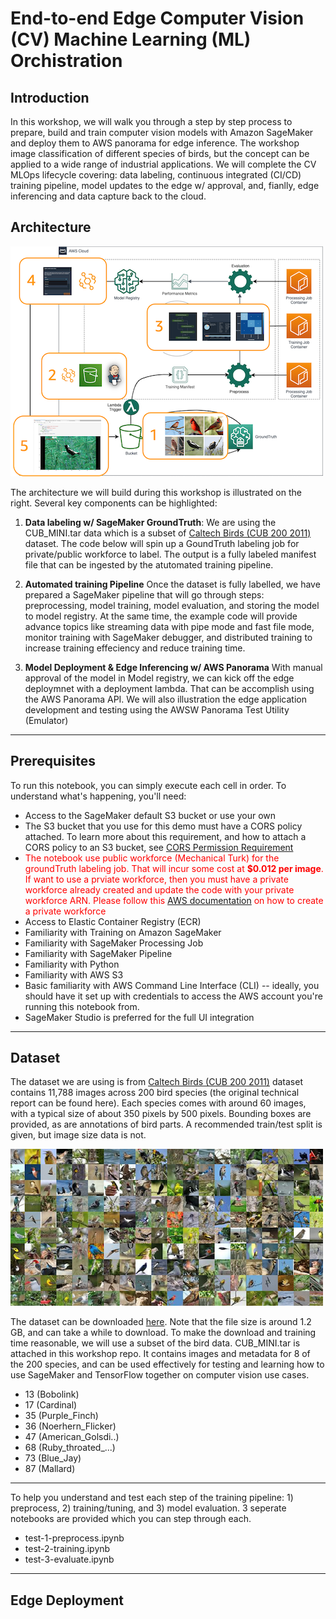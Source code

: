 # End-to-end Edge Computer Vision (CV) Machine Learning (ML) Orchistration

## Introduction

In this workshop, we will walk you through a step by step process to prepare, build and train computer vision models with Amazon SageMaker and deploy them to AWS panorama for edge inference. The workshop image classification of different species of birds, but the concept can be applied to a wide range of industrial applications. We will complete the CV MLOps lifecycle covering: data labeling, continuous integrated (CI/CD) training pipeline, model updates to the edge w/ approval, and, fianlly, edge inferencing and data capture back to the cloud.

## Architecture
![MLOps Pattern](statics/end2end.png)

The architecture we will build during this workshop is illustrated on the right. Several key components can be highlighted:

1. **Data labeling w/ SageMaker GroundTruth**: We are using the CUB_MINI.tar data which is a subset of [Caltech Birds (CUB 200 2011)](http://www.vision.caltech.edu/visipedia/CUB-200-2011.html) dataset. The code below will spin up a GoundTruth labeling job for private/public workforce to label.  The output is a fully labeled manifest file that can be ingested by the atutomated training pipeline.

2. **Automated training Pipeline** Once the dataset is fully labelled, we have prepared a SageMaker pipeline that will go through steps: preprocessing, model training, model evaluation, and storing the model to model registry.  At the same time, the example code will provide advance topics like streaming data with pipe mode and fast file mode, monitor training with SageMaker debugger, and distributed training to increase training effeciency and reduce training time.

3. **Model Deployment & Edge Inferencing w/ AWS Panorama** With manual approval of the model in Model registry, we can kick off the edge deploymnet with a deployment lambda.  That can be accomplish using the AWS Panorama API.  We will also illustration the edge application development and testing using the AWSW Panorama Test Utility (Emulator)

---

## Prerequisites

To run this notebook, you can simply execute each cell in order. To understand what's happening, you'll need:

- Access to the SageMaker default S3 bucket or use your own
- The S3 bucket that you use for this demo must have a CORS policy attached. To learn more about this requirement, and how to attach a CORS policy to an S3 bucket, see [CORS Permission Requirement](https://docs.aws.amazon.com/sagemaker/latest/dg/sms-cors-update.html)
- <span style="color:red">The notebook use public workforce (Mechanical Turk) for the groundTruth labeling job. That will incur some cost at **$0.012 per image**.  If want to use a prviate workforce, then you must have a private workforce already created and update the code with your private workforce ARN. Please follow this [AWS documentation](https://docs.aws.amazon.com/sagemaker/latest/dg/sms-workforce-create-private-console.html) on how to create a private workforce</span>
- Access to Elastic Container Registry (ECR)
- Familiarity with Training on Amazon SageMaker
- Familiarity with SageMaker Processing Job
- Familiarity with SageMaker Pipeline
- Familiarity with Python
- Familiarity with AWS S3
- Basic familiarity with AWS Command Line Interface (CLI) -- ideally, you should have it set up with credentials to access the AWS account you're running this notebook from.
- SageMaker Studio is preferred for the full UI integration

---

## Dataset
The dataset we are using is from [Caltech Birds (CUB 200 2011)](http://www.vision.caltech.edu/visipedia/CUB-200-2011.html) dataset contains 11,788 images across 200 bird species (the original technical report can be found here). Each species comes with around 60 images, with a typical size of about 350 pixels by 500 pixels. Bounding boxes are provided, as are annotations of bird parts. A recommended train/test split is given, but image size data is not.

![Bird Dataset](statics/birds.png)

The dataset can be downloaded [here](https://course.fast.ai/datasets). Note that the file size is around 1.2 GB, and can take a while to download. To make the download and training time reasonable, we will use a subset of the bird data. CUB_MINI.tar is attached in this workshop repo. It contains images and metadata for 8 of the 200 species, and can be used effectively for testing and learning how to use SageMaker and TensorFlow together on computer vision use cases.

* 13 (Bobolink)
* 17 (Cardinal)
* 35 (Purple_Finch)
* 36 (Noerhern_Flicker)
* 47 (American_Golsdi..)
* 68 (Ruby_throated_...)
* 73 (Blue_Jay)
* 87 (Mallard)

---
To help you understand and test each step of the training pipeline: 1) preprocess, 2) training/tuning, and 3) model evaluation.  3 seperate notebooks are provided which you can step through each.

- test-1-preprocess.ipynb
- test-2-training.ipynb
- test-3-evaluate.ipynb

---
## Edge Deployment